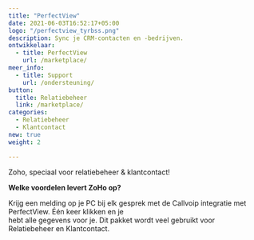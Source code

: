 ```yaml
---
title: "PerfectView"
date: 2021-06-03T16:52:17+05:00
logo: "/perfectview_tyrbss.png"
description: Sync je CRM-contacten en -bedrijven.
ontwikkelaar:
  - title: PerfectView
    url: /marketplace/
meer_info:
  - title: Support
    url: /ondersteuning/
button:
  title: Relatiebeheer
  link: /marketplace/
categories:
  - Relatiebeheer
  - Klantcontact
new: true
weight: 2

---
```


Zoho, speciaal voor relatiebeheer & klantcontact!

**Welke voordelen levert ZoHo op?**

Krijg een melding op je PC bij elk gesprek met de Callvoip integratie met PerfectView. Één keer klikken en je<br>
hebt alle gegevens voor je. Dit pakket wordt veel gebruikt voor Relatiebeheer en Klantcontact.
